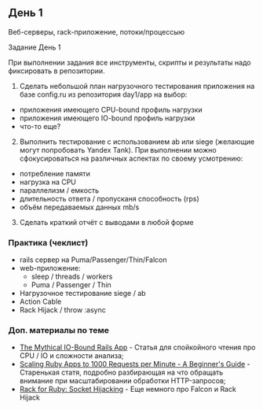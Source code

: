 

## День 1

Веб-серверы, rack-приложение, потоки/процессыю

Задание День 1

При выполнении задания все инструменты, скрипты и результаты надо фиксировать в репозитории.

1. Сделать небольшой план нагрузочного тестирования приложения на базе config.ru из репозитория day1/app на выбор:
  - приложения имеющего CPU-bound профиль нагрузки
  - приложения имеющего IO-bound профиль нагрузки
  - что-то еще?
2. Выполнить тестирование с использованием ab или siege (желающие могут попробовать Yandex Tank). При выполнении можно сфокусироваться на различных аспектах по своему усмотрению:
  - потребление памяти
  - нагрузка на CPU
  - параллелизм / емкость
  - длительность ответа / пропусканя способность (rps)
  - объём передаваемых данных mb/s
3. Сделать краткий отчёт с выводами в любой форме

### Практика (чеклист)

- rails сервер на Puma/Passenger/Thin/Falcon
- web-приложение:
  - sleep / threads / workers
  - Puma / Passenger / Thin
- Нагрузочное тестирование siege / ab
- Action Cable 
- Rack Hijack / throw :async

### Доп. материалы по теме

- [The Mythical IO-Bound Rails App](https://byroot.github.io/ruby/performance/2025/01/23/the-mythical-io-bound-rails-app.html) - Статья для спойкойного чтения про CPU / IO и сложности анализа;
- [Scaling Ruby Apps to 1000 Requests per Minute - A Beginner's Guide](https://www.speedshop.co/2015/07/29/scaling-ruby-apps-to-1000-rpm.html) - Старенькая статя, подробно разбирающая на что обращать внимание при масштабировании обработки HTTP-запросов;
- [Rack for Ruby: Socket Hijacking](https://blog.appsignal.com/2024/11/20/rack-for-ruby-socket-hijacking.html) - Еще немного про Falcon и Rack Hijack